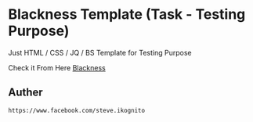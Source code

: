 # Blackness Template (Task - Testing Purpose)

Just HTML / CSS / JQ / BS Template for Testing Purpose

Check it From Here [Blackness](https://zo3rb.github.io/Blackness/)

## Auther 

```
https://www.facebook.com/steve.ikognito
```
